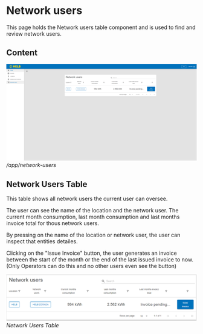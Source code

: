 # Network users

<div style="display: none;">
  \page user-shared-network-users Network users
</div>

This page holds the Network users table component and is used to find and review
network users.

## Content

![ENNetworkusersPage](../../../assets/ENNetworkUsersPage.png)
_/app/network-users_

## Network Users Table

This table shows all network users the current user can oversee.

The user can see the name of the location and the network user. The current
month consumption, last month consumption and last months invoice total for
thous network users.

By pressing on the name of the location or network user, the user can inspect
that entities detailes.

Clicking on the "Issue Invoice" button, the user generates an invoice between
the start of the month or the end of the last issued invoice to now. (Only
Operators can do this and no other users even see the button)

![ENNetworkUsersTable](../../../assets/ENNetworkUsersTable.png) _Network Users
Table_

